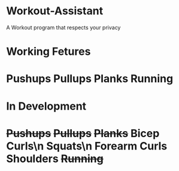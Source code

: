 # Workout-Assistant
A Workout program that respects your privacy

Working Fetures
===================================
Pushups
Pullups
Planks
Running
===================================

In Development 
===================================
~~Pushups~~
~~Pullups~~
~~Planks~~
Bicep Curls\n
Squats\n
Forearm Curls
Shoulders
~~Running~~
===================================
